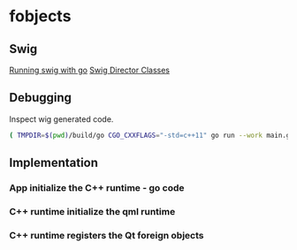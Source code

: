 # fobjects

## Swig

[Running swig with go](https://www.swig.org/Doc4.0/Go.html#Go_running_swig)
[Swig Director Classes](https://www.swig.org/Doc4.0/Go.html#Go_director_classes)

## Debugging

Inspect wig generated code.

```sh
( TMPDIR=$(pwd)/build/go CGO_CXXFLAGS="-std=c++11" go run --work main.go )
```

## Implementation

### App initialize the C++ runtime - go code

### C++ runtime initialize the qml runtime

### C++ runtime registers the Qt foreign objects
